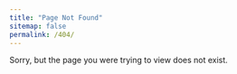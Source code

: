 ```yaml
---
title: "Page Not Found"
sitemap: false
permalink: /404/
---
```


Sorry, but the page you were trying to view does not exist.
